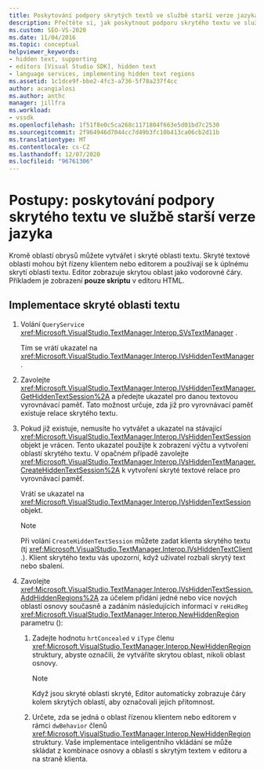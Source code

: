 ```yaml
---
title: Poskytování podpory skrytých textů ve službě starší verze jazyka
description: Přečtěte si, jak poskytnout podporu skrytého textu ve službě starší verze jazyka přidáním textových oblastí řízených pomocí editoru nebo klientů.
ms.custom: SEO-VS-2020
ms.date: 11/04/2016
ms.topic: conceptual
helpviewer_keywords:
- hidden text, supporting
- editors [Visual Studio SDK], hidden text
- language services, implementing hidden text regions
ms.assetid: 1c1dce9f-bbe2-4fc3-a736-5f78a237f4cc
author: acangialosi
ms.author: anthc
manager: jillfra
ms.workload:
- vssdk
ms.openlocfilehash: 1f51f8e0c5ca268c1171804f663e5d01bd7c2530
ms.sourcegitcommit: 2f964946d7044cc7d49b3fc10b413ca06cb2d11b
ms.translationtype: MT
ms.contentlocale: cs-CZ
ms.lasthandoff: 12/07/2020
ms.locfileid: "96761306"
---
```

# <a name="how-to-provide-hidden-text-support-in-a-legacy-language-service"></a>Postupy: poskytování podpory skrytého textu ve službě starší verze jazyka
Kromě oblastí obrysů můžete vytvářet i skryté oblasti textu. Skryté textové oblasti mohou být řízeny klientem nebo editorem a používají se k úplnému skrytí oblasti textu. Editor zobrazuje skrytou oblast jako vodorovné čáry. Příkladem je zobrazení **pouze skriptu** v editoru HTML.

## <a name="to-implement-a-hidden-text-region"></a>Implementace skryté oblasti textu

1. Volání `QueryService` <xref:Microsoft.VisualStudio.TextManager.Interop.SVsTextManager> .

     Tím se vrátí ukazatel na <xref:Microsoft.VisualStudio.TextManager.Interop.IVsHiddenTextManager> .

2. Zavolejte <xref:Microsoft.VisualStudio.TextManager.Interop.IVsHiddenTextManager.GetHiddenTextSession%2A> a předejte ukazatel pro danou textovou vyrovnávací paměť. Tato možnost určuje, zda již pro vyrovnávací paměť existuje relace skrytého textu.

3. Pokud již existuje, nemusíte ho vytvářet a ukazatel na stávající <xref:Microsoft.VisualStudio.TextManager.Interop.IVsHiddenTextSession> objekt je vrácen. Tento ukazatel použijte k zobrazení výčtu a vytvoření oblastí skrytého textu. V opačném případě zavolejte <xref:Microsoft.VisualStudio.TextManager.Interop.IVsHiddenTextManager.CreateHiddenTextSession%2A> k vytvoření skryté textové relace pro vyrovnávací paměť.

     Vrátí se ukazatel na <xref:Microsoft.VisualStudio.TextManager.Interop.IVsHiddenTextSession> objekt.

    > [!NOTE]
    > Při volání `CreateHiddenTextSession` můžete zadat klienta skrytého textu (tj <xref:Microsoft.VisualStudio.TextManager.Interop.IVsHiddenTextClient> .). Klient skrytého textu vás upozorní, když uživatel rozbalí skrytý text nebo sbalení.

4. Zavolejte <xref:Microsoft.VisualStudio.TextManager.Interop.IVsHiddenTextSession.AddHiddenRegions%2A> za účelem přidání jedné nebo více nových oblastí osnovy současně a zadáním následujících informací v `reHidReg` <xref:Microsoft.VisualStudio.TextManager.Interop.NewHiddenRegion> parametru ():

    1. Zadejte hodnotu `hrtConcealed` v `iType` členu <xref:Microsoft.VisualStudio.TextManager.Interop.NewHiddenRegion> struktury, abyste označili, že vytváříte skrytou oblast, nikoli oblast osnovy.

        > [!NOTE]
        > Když jsou skryté oblasti skryté, Editor automaticky zobrazuje čáry kolem skrytých oblastí, aby označovali jejich přítomnost.

    2. Určete, zda se jedná o oblast řízenou klientem nebo editorem v rámci `dwBehavior` členů <xref:Microsoft.VisualStudio.TextManager.Interop.NewHiddenRegion> struktury. Vaše implementace inteligentního vkládání se může skládat z kombinace osnovy a oblastí s skrytým textem v editoru a na straně klienta.
